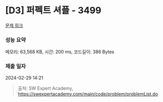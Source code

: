 # [D3] 퍼펙트 셔플 - 3499 

[문제 링크](https://swexpertacademy.com/main/code/problem/problemDetail.do?contestProbId=AWGsRbk6AQIDFAVW) 

### 성능 요약

메모리: 63,568 KB, 시간: 200 ms, 코드길이: 386 Bytes

### 제출 일자

2024-02-29 14:21



> 출처: SW Expert Academy, https://swexpertacademy.com/main/code/problem/problemList.do